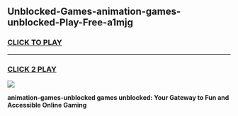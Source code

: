 
## Unblocked-Games-animation-games-unblocked-Play-Free-a1mjg
<h3>
<a href="https://premium76.site?title=animation-games-unblocked&ref=15A">CLICK TO PLAY</a></h3>
<hr>

<h3>
<a href="https://premium76.site?title=animation-games-unblocked&ref=15A">CLICK 2 PLAY</a>
  
</h3>

<a href="https://premium76.site?title=animation-games-unblocked&ref=15A"><img src="https://clearcache.store/games.png"></a>


**animation-games-unblocked games unblocked: Your Gateway to Fun and Accessible Online Gaming**
